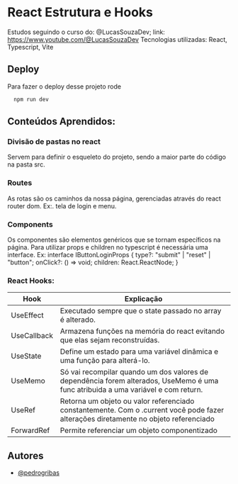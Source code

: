 # React Estrutura e Hooks

Estudos seguindo o curso do: @LucasSouzaDev;
link: https://www.youtube.com/@LucasSouzaDev
Tecnologias utilizadas: React, Typescript, Vite

## Deploy

Para fazer o deploy desse projeto rode

```bash
  npm run dev
```

## Conteúdos Aprendidos:

### Divisão de pastas no react
Servem para definir o esqueleto do projeto, sendo a maior parte do código na pasta src.

### Routes

As rotas são os caminhos da nossa página, gerenciadas através do react router dom. Ex:. tela de login e menu.

### Components

Os componentes são elementos genéricos que se tornam específicos na página. Para utilizar props e children no typescript é necessária uma interface. Ex:
interface IButtonLoginProps {
  type?: "submit" | "reset" | "button";
  onClick?: () => void;
  children: React.ReactNode;
}

### React Hooks:
| Hook               | Explicação                                                |
| ----------------- | ---------------------------------------------------------------- |
| UseEffect         | Executado sempre que o state passado no array é alterado.
| UseCallback       | Armazena funções na memória do react evitando que elas sejam reconstruídas.
|UseState           | Define um estado para uma variável dinâmica e uma função para alterá-lo.
|UseMemo            | Só vai recompilar quando um dos valores de dependência forem alterados, UseMemo é uma func atribuida a uma variável e com return.
|UseRef             | Retorna um objeto ou valor referenciado constantemente. Com o .current você pode fazer alterações diretamente no objeto referenciado
|ForwardRef             | Permite referenciar um objeto componentizado

## Autores

- [@pedrogribas](https://www.github.com/pedrogribas)

